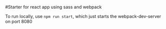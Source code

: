 #Starter for react app using sass and webpack

To run locally, use `npm run start`, which just starts the webpack-dev-server on port 8080